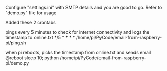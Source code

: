 Configure "settings.ini" with SMTP details and you are good to go.
Refer to "demo.py" file for usage

Added these 2 crontabs

pings every 5 minutes to check for internet connectivity and logs the timestamp to online.txt
*/5 * * * * /home/pi/PyCode/email-from-raspberry-pi/ping.sh

when pi reboots, picks the timestamp from online.txt and sends email
@reboot sleep 10; python /home/pi/PyCode/email-from-raspberry-pi/demo.py
